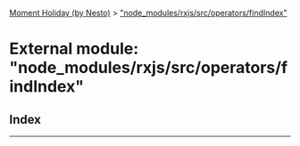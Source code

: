 [Moment Holiday (by Nesto)](../README.md) > ["node_modules/rxjs/src/operators/findIndex"](../modules/_node_modules_rxjs_src_operators_findindex_.md)

# External module: "node_modules/rxjs/src/operators/findIndex"

## Index

---


